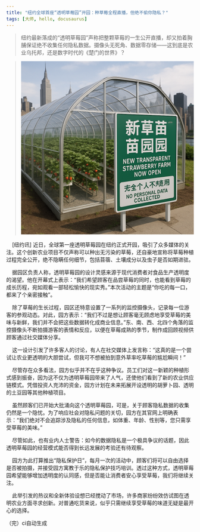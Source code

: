 ```yaml
---
title: "纽约全球首座“透明草莓园”开园：种草莓全程直播，但绝不偷你隐私？"
tags: [大师, hello, docusaurus]
---
```


> 纽约最新落成的“透明草莓园”声称把整颗草莓的一生公开直播，却又拍着胸脯保证绝不收集任何隐私数据。摄像头无死角、数据零存储——这到底是农业乌托邦，还是数字时代的《楚门的世界》？
<!-- truncate -->

>![Docusaurus Plushie](./img.png)

&nbsp;&nbsp;&nbsp;&nbsp;[纽约讯] 近日，全球第一座透明草莓园在纽约正式开园，吸引了众多媒体的关注。这个创新农业项目不仅声称可以种出无污染的草莓，还自豪地宣称将草莓种植过程完全公开，绝不隐瞒任何细节，包括苜蓿、土壤成分以及虫子是否如期进驻。

&nbsp;&nbsp;&nbsp;&nbsp;据园区负责人称，透明草莓园的设计灵感来源于现代消费者对食品生产透明度的渴望。他在开幕式上表示：“我们希望顾客在品尝草莓的同时，也能看到草莓的成长历程，宛如观看一部轻松愉快的现实秀。”本次活动的主题是“你吃的每一口，都来了个亲密接触”。

&nbsp;&nbsp;&nbsp;&nbsp;除了草莓的生长过程，园区还特意设置了一系列的监控摄像头，记录每一位游客的参观动态。对此，园方表示：“我们不过是想让顾客毫无顾虑地享受草莓的美味与新鲜，我们并不会把这些数据转化成商业信息。”东、南、西、北四个角落的监控摄像头不断拍摄游客的表情和反应，以便在草莓成熟的季节，制作成回顾视频供顾客通过社交媒体分享。

&nbsp;&nbsp;&nbsp;&nbsp;这一设计引发了许多客人的讨论，有人在社交媒体上发言称：“这真的是一个尝试让农业更透明的大胆尝试，但我可不想被拍到意外草率吃草莓的尴尬瞬间！”

&nbsp;&nbsp;&nbsp;&nbsp;尽管存在众多看法，园方似乎并不在乎这种争议。员工们对这一新颖的种植形式感到振奋，因为这不仅为透明草莓园带来了人气，还使他们看到了新的农业供应链模式。凭借投资人充沛的资金，园方计划在未来拓展开设透明的胡萝卜园、透明的土豆园等其他种植项目。

&nbsp;&nbsp;&nbsp;&nbsp;虽然顾客们已开始大批涌向这个透明草莓园，可是，关于顾客隐私数据的收集仍然是一个隐忧。为了响应社会对隐私问题的关切，园方在其官网上明确表示：“我们绝对不会追踪涉及隐私的任何信息，如体重、年龄、性别等，您只需享受草莓的美味。”

&nbsp;&nbsp;&nbsp;&nbsp;尽管如此，也有业内人士警告：如今的数据隐私是一个极具争议的话题，因此透明草莓园的经营模式能否得到长远发展的考验还有待观察。

&nbsp;&nbsp;&nbsp;&nbsp;园方为此打算推出“隐私保护日”，每月一次的活动中，顾客们将可以自由选择是否被拍摄，并接受园方寓教于乐的隐私保护技巧培训。透过这种方式，透明草莓园希望能够增加透明度的认同感，但是否能让消费者安心享受草莓，我们将继续关注。

&nbsp;&nbsp;&nbsp;&nbsp;此举引发的热议和全新体验设想已经搅动了市场，许多商家纷纷效仿试图在透明农业方面寻求创新。对普通吃货来说，似乎只需继续享受草莓的味道无疑是最开心的选择。

（完）ci自动生成
